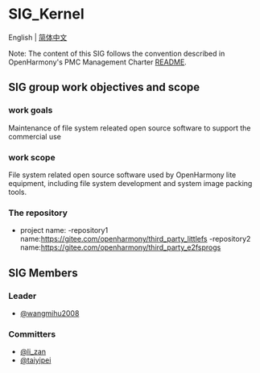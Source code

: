 # SIG_Kernel
 English | [简体中文](./sig_kernel_cn.md)
 
 Note: The content of this SIG follows the convention described in OpenHarmony's PMC Management Charter [README](/zh/pmc.md).

## SIG group work objectives and scope

### work goals
Maintenance of file system releated open source software to support the commercial use
### work scope
File system related open source software used by OpenHarmony lite equipment, including file system development and system image packing tools.
### The repository 
- project name:
  -repository1 name:https://gitee.com/openharmony/third_party_littlefs
  -repository2 name:https://gitee.com/openharmony/third_party_e2fsprogs

## SIG Members

### Leader
- [@wangmihu2008](https://gitee.com/wangmihu2008)

### Committers
- [@li_zan](https://gitee.com/li_zan)
- [@taiyipei](https://gitee.com/taiyipei)
